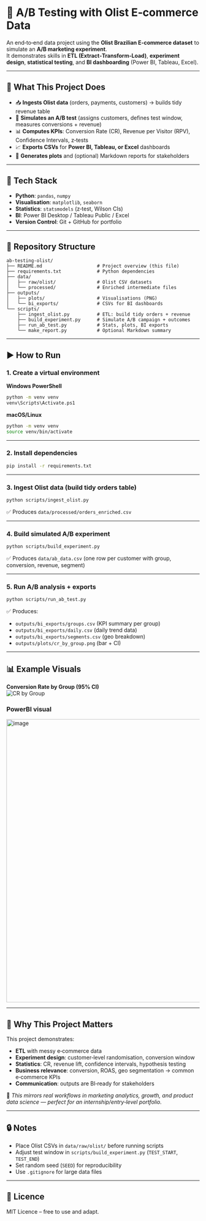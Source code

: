 # 🛒 A/B Testing with Olist E‑commerce Data

An end‑to‑end data project using the **Olist Brazilian E‑commerce dataset** to simulate an **A/B marketing experiment**.  
It demonstrates skills in **ETL (Extract‑Transform‑Load)**, **experiment design**, **statistical testing**, and **BI dashboarding** (Power BI, Tableau, Excel).

---

## 🚀 What This Project Does  
- 📥 **Ingests Olist data** (orders, payments, customers) → builds tidy revenue table  
- 🧪 **Simulates an A/B test** (assigns customers, defines test window, measures conversions + revenue)  
- 📊 **Computes KPIs**: Conversion Rate (CR), Revenue per Visitor (RPV), Confidence Intervals, z‑tests  
- 📈 **Exports CSVs** for **Power BI, Tableau, or Excel** dashboards  
- 📝 **Generates plots** and (optional) Markdown reports for stakeholders  

---

## 🧰 Tech Stack  
- **Python**: `pandas`, `numpy`  
- **Visualisation**: `matplotlib`, `seaborn`  
- **Statistics**: `statsmodels` (z‑test, Wilson CIs)  
- **BI**: Power BI Desktop / Tableau Public / Excel  
- **Version Control**: Git + GitHub for portfolio  

---

## 📁 Repository Structure  

```
ab-testing-olist/
├── README.md                    # Project overview (this file)
├── requirements.txt             # Python dependencies
├── data/
│   ├── raw/olist/               # Olist CSV datasets
│   └── processed/               # Enriched intermediate files
├── outputs/
│   ├── plots/                   # Visualisations (PNG)
│   └── bi_exports/              # CSVs for BI dashboards
└── scripts/
    ├── ingest_olist.py          # ETL: build tidy orders + revenue
    ├── build_experiment.py      # Simulate A/B campaign + outcomes
    ├── run_ab_test.py           # Stats, plots, BI exports
    └── make_report.py           # Optional Markdown summary
```

---

## ▶️ How to Run  

### 1. Create a virtual environment  

**Windows PowerShell**
```bash
python -m venv venv
venv\Scripts\Activate.ps1
```

**macOS/Linux**
```bash
python -m venv venv
source venv/bin/activate
```

---

### 2. Install dependencies  
```bash
pip install -r requirements.txt
```

---

### 3. Ingest Olist data (build tidy orders table)  
```bash
python scripts/ingest_olist.py
```
✅ Produces `data/processed/orders_enriched.csv`  

---

### 4. Build simulated A/B experiment  
```bash
python scripts/build_experiment.py
```
✅ Produces `data/ab_data.csv` (one row per customer with group, conversion, revenue, segment)  

---

### 5. Run A/B analysis + exports  
```bash
python scripts/run_ab_test.py
```
✅ Produces:  
- `outputs/bi_exports/groups.csv` (KPI summary per group)  
- `outputs/bi_exports/daily.csv` (daily trend data)  
- `outputs/bi_exports/segments.csv` (geo breakdown)  
- `outputs/plots/cr_by_group.png` (bar + CI)  

---

## 📊 Example Visuals  

**Conversion Rate by Group (95% CI)**  
![CR by Group](outputs/plots/cr_by_group.png)  

### PowerBI visual
<img width="1314" height="738" alt="image" src="https://github.com/user-attachments/assets/8f093e61-098a-4f45-8878-1b0c42cf1243" />

---

## 🎯 Why This Project Matters  

This project demonstrates:  
- **ETL** with messy e‑commerce data  
- **Experiment design**: customer‑level randomisation, conversion window  
- **Statistics**: CR, revenue lift, confidence intervals, hypothesis testing  
- **Business relevance**: conversion, ROAS, geo segmentation → common e‑commerce KPIs  
- **Communication**: outputs are BI‑ready for stakeholders  

📌 *This mirrors real workflows in marketing analytics, growth, and product data science — perfect for an internship/entry‑level portfolio.*  

---

## 🔒 Notes  
- Place Olist CSVs in `data/raw/olist/` before running scripts  
- Adjust test window in `scripts/build_experiment.py` (`TEST_START`, `TEST_END`)  
- Set random seed (`SEED`) for reproducibility  
- Use `.gitignore` for large data files  

---

## 📄 Licence  
MIT Licence – free to use and adapt.  
